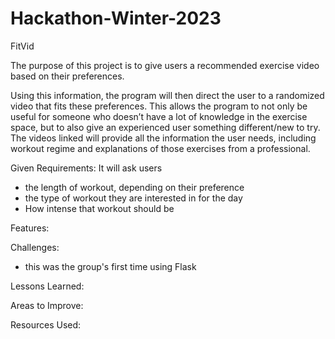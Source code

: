 # Hackathon-Winter-2023
FitVid

The purpose of this project is to give users a recommended exercise video based on their preferences. 

Using this information, the program will then direct the user to a randomized video that fits these preferences. This allows the program to not only be useful for someone who doesn’t have a lot of knowledge in the exercise space, but to also give an experienced user something different/new to try. The videos linked will provide all the information the user needs, including workout regime and explanations of those exercises from a professional. 

Given Requirements:
It will ask users
- the length of workout, depending on their preference
- the type of workout they are interested in for the day
- How intense that workout should be

Features:


Challenges:
 - this was the group's first time using Flask

Lessons Learned:


Areas to Improve:

Resources Used: